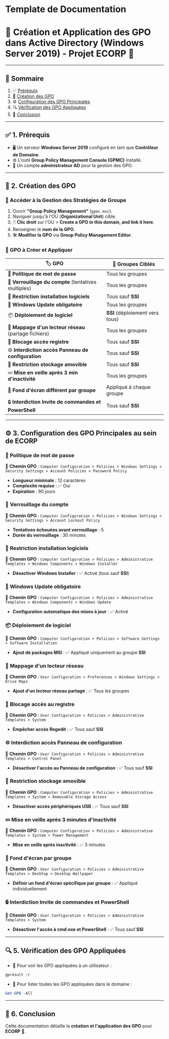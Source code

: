 # Template de Documentation

# 🔐 Création et Application des GPO dans Active Directory (Windows Server 2019) - Projet **ECORP** 🚀
---

## 📖 Sommaire
1. ✅ [Prérequis](#1-prerequis)
2. 📜 [Création des GPO](#2-creation-des-gpo)
3. ⚙️ [Configuration des GPO Principales](#3-configuration-des-gpo-principales-au-sein-de-ecorp)
4. 🔍 [Vérification des GPO Appliquées](#5-verification-des-gpo-appliquees)
5. 🎯 [Conclusion](#6-conclusion)

---

## ✅ 1. Prérequis
- 🖥️ Un serveur **Windows Server 2019** configuré en tant que **Contrôleur de Domaine**.
- ⚙️ L'outil **Group Policy Management Console (GPMC)** installé.
- 🔑 Un compte **administrateur AD** pour la gestion des GPO.

---

## 📜 2. Création des GPO
### 🎯 Accéder à la Gestion des Stratégies de Groupe
1. Ouvrir **"Group Policy Management"** (`gpmc.msc`).
2. Naviguer jusqu'à l'OU (**Organizational Unit**) cible.
3. 🖱️ **Clic droit** sur l'OU > **Create a GPO in this domain, and link it here**.
4. Renseigner le **nom de la GPO**.
5. 🛠️ **Modifier la GPO** via **Group Policy Management Editor**.

### 📂 GPO à Créer et Appliquer
| 🏷️ GPO | 📌 Groupes Ciblés |
|-------------|----------------|
| 🔑 **Politique de mot de passe** | Tous les groupes |
| 🔐 **Verrouillage du compte** (tentatives multiples) | Tous les groupes |
| 🚫 **Restriction installation logiciels** | Tous sauf **SSI** |
| 🔄 **Windows Update obligatoire** | Tous les groupes |
| 📦 **Déploiement de logiciel** | **SSI** (déploiement vers tous) |
| 📁 **Mappage d'un lecteur réseau** (partage fichiers) | Tous les groupes |
| 🚫 **Blocage accès registre** | Tous sauf **SSI** |
| ⚙️ **Interdiction accès Panneau de configuration** | Tous sauf **SSI** |
| 🔌 **Restriction stockage amovible** | Tous sauf **SSI** |
| 💤 **Mise en veille après 3 min d'inactivité** | Tous les groupes |
| 🎨 **Fond d'écran différent par groupe** | Appliqué à chaque groupe |
| 🔒 **Interdiction Invite de commandes et PowerShell** | Tous sauf **SSI** |

---

## ⚙️ 3. Configuration des GPO Principales au sein de ECORP

### 🔑 **Politique de mot de passe**
📍 **Chemin GPO** : `Computer Configuration > Policies > Windows Settings > Security Settings > Account Policies > Password Policy`
- **Longueur minimale** : 12 caractères
- **Complexité requise** : ✅ Oui
- **Expiration** : 90 jours

### 🔐 **Verrouillage du compte**
📍 **Chemin GPO** : `Computer Configuration > Policies > Windows Settings > Security Settings > Account Lockout Policy`
- **Tentatives échouées avant verrouillage** : 5
- **Durée du verrouillage** : 30 minutes

### 🚫 **Restriction installation logiciels**
📍 **Chemin GPO** : `Computer Configuration > Policies > Administrative Templates > Windows Components > Windows Installer`
- **Désactiver Windows Installer** : ✅ Activé (tous sauf **SSI**)

### 🔄 **Windows Update obligatoire**
📍 **Chemin GPO** : `Computer Configuration > Policies > Administrative Templates > Windows Components > Windows Update`
- **Configuration automatique des mises à jour** : ✅ Activé

### 📦 **Déploiement de logiciel**
📍 **Chemin GPO** : `Computer Configuration > Policies > Software Settings > Software Installation`
- **Ajout de packages MSI** : ✅ Appliqué uniquement au groupe **SSI**

### 📁 **Mappage d'un lecteur réseau**
📍 **Chemin GPO** : `User Configuration > Preferences > Windows Settings > Drive Maps`
- **Ajout d'un lecteur réseau partagé** : ✅ Tous les groupes

### 🚫 **Blocage accès au registre**
📍 **Chemin GPO** : `User Configuration > Policies > Administrative Templates > System`
- **Empêcher accès Regedit** : ✅ Tous sauf **SSI**

### ⚙️ **Interdiction accès Panneau de configuration**
📍 **Chemin GPO** : `User Configuration > Policies > Administrative Templates > Control Panel`
- **Désactiver l'accès au Panneau de configuration** : ✅ Tous sauf **SSI**

### 🔌 **Restriction stockage amovible**
📍 **Chemin GPO** : `Computer Configuration > Policies > Administrative Templates > System > Removable Storage Access`
- **Désactiver accès périphériques USB** : ✅ Tous sauf **SSI**

### 💤 **Mise en veille après 3 minutes d'inactivité**
📍 **Chemin GPO** : `Computer Configuration > Policies > Administrative Templates > System > Power Management`
- **Mise en veille après inactivité** : ✅ 3 minutes

### 🎨 **Fond d'écran par groupe**
📍 **Chemin GPO** : `User Configuration > Policies > Administrative Templates > Desktop > Desktop Wallpaper`
- **Définir un fond d'écran spécifique par groupe** : ✅ Appliqué individuellement

### 🔒 **Interdiction Invite de commandes et PowerShell**
📍 **Chemin GPO** : `User Configuration > Policies > Administrative Templates > System`
- **Désactiver l'accès à cmd.exe et PowerShell** : ✅ Tous sauf **SSI**

---

## 🔍 5. Vérification des GPO Appliquées
- 📌 Pour voir les GPO appliquées à un utilisateur :

```powershell
gpresult /r
```

- 📌 Pour lister toutes les GPO appliquées dans le domaine :

```powershell
Get-GPO -All
```

---

## 🎯 6. Conclusion
Cette documentation détaille la **création et l'application des GPO** pour **ECORP** 🏢. 
